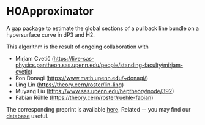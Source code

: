 # H0Approximator
A gap package to estimate the global sections of a pullback line bundle on a hypersurface curve in dP3 and H2.

This algorithm is the result of ongoing collaboration with
* Mirjam Cvetič (https://live-sas-physics.pantheon.sas.upenn.edu/people/standing-faculty/mirjam-cvetic)
* Ron Donagi (https://www.math.upenn.edu/~donagi/)
* Ling Lin (https://theory.cern/roster/lin-ling)
* Muyang Liu (https://www.sas.upenn.edu/heptheory/node/392)
* Fabian Rühle (https://theory.cern/roster/ruehle-fabian)

The corresponding preprint is available [here](https://arxiv.org/abs/2007.00009). Related -- you may find our [database](https://github.com/Learning-line-bundle-cohomology/Database) useful.
